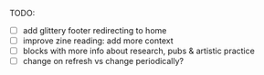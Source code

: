 TODO:

-[ ] add glittery footer redirecting to home 
-[ ] improve zine reading: add more context
-[ ] blocks with more info about research, pubs & artistic practice
-[ ] change on refresh vs change periodically?
